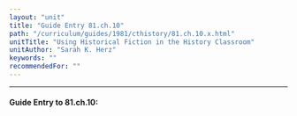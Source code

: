 ```yaml
---
layout: "unit"
title: "Guide Entry 81.ch.10"
path: "/curriculum/guides/1981/cthistory/81.ch.10.x.html"
unitTitle: "Using Historical Fiction in the History Classroom"
unitAuthor: "Sarah K. Herz"
keywords: ""
recommendedFor: ""
---
```

<body>
<hr/>
<h4>
Guide Entry to 81.ch.10:
</h4>
<p>
</p>
</body>